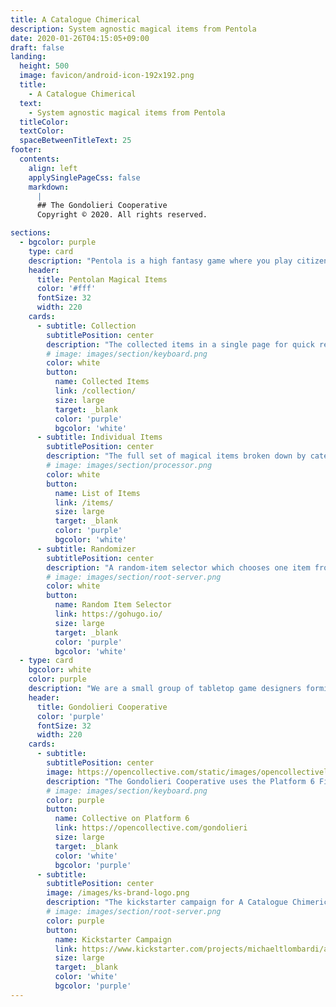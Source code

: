 ```yaml
---
title: A Catalogue Chimerical
description: System agnostic magical items from Pentola
date: 2020-01-26T04:15:05+09:00
draft: false
landing:
  height: 500
  image: favicon/android-icon-192x192.png
  title:
    - A Catalogue Chimerical
  text:
    - System agnostic magical items from Pentola
  titleColor:
  textColor:
  spaceBetweenTitleText: 25
footer:
  contents: 
    align: left
    applySinglePageCss: false
    markdown:
      |
      ## The Gondolieri Cooperative
      Copyright © 2020. All rights reserved.

sections:
  - bgcolor: purple
    type: card
    description: "Pentola is a high fantasy game where you play citizens embroiled in intrigue and adventure in a bronze age megalopolis, and where your choices and beliefs shape reality. In Pentola, there is no distinction between artisinal work and magic; so this site contains a multitude of items crafted by artisans in the city for use in any game."
    header: 
      title: Pentolan Magical Items
      color: '#fff'
      fontSize: 32
      width: 220
    cards:
      - subtitle: Collection
        subtitlePosition: center
        description: "The collected items in a single page for quick reference and in-page search."
        # image: images/section/keyboard.png
        color: white
        button: 
          name: Collected Items
          link: /collection/
          size: large
          target: _blank
          color: 'purple'
          bgcolor: 'white'
      - subtitle: Individual Items
        subtitlePosition: center
        description: "The full set of magical items broken down by category for easier perusal and discovery."
        # image: images/section/processor.png
        color: white
        button: 
          name: List of Items
          link: /items/
          size: large
          target: _blank
          color: 'purple'
          bgcolor: 'white'
      - subtitle: Randomizer
        subtitlePosition: center
        description: "A random-item selector which chooses one item from the collection to display."
        # image: images/section/root-server.png
        color: white
        button: 
          name: Random Item Selector
          link: https://gohugo.io/
          size: large
          target: _blank
          color: 'purple'
          bgcolor: 'white'
  - type: card
    bgcolor: white
    color: purple
    description: "We are a small group of tabletop game designers forming a cooperative  that seeks to change the industry by proving out a new model which remunerates everyone involved equitably and transparently for their labor, funds the creation of art and games, and reinvests in the community both directly (supporting projects and creators, buying equipment and software, etc) and indirectly (helping keep creators housed/fed through hard times, seeding funds for creative endeavors, establishing re-usable contracts and templates). Our members are international as is the scope of our impact."
    header: 
      title: Gondolieri Cooperative
      color: 'purple'
      fontSize: 32
      width: 220
    cards:
      - subtitle:
        subtitlePosition: center
        image: https://opencollective.com/static/images/opencollectivelogo.png
        description: "The Gondolieri Cooperative uses the Platform 6 Fiscal Host on OpenCollective to manage our transparent finances, including goals, funding, and payouts."
        # image: images/section/keyboard.png
        color: purple
        button:
          name: Collective on Platform 6
          link: https://opencollective.com/gondolieri
          size: large
          target: _blank
          color: 'white'
          bgcolor: 'purple'
      - subtitle:
        subtitlePosition: center
        image: /images/ks-brand-logo.png
        description: "The kickstarter campaign for A Catalogue Chimerical, launching on February 25, 2021, and funding the development of this project."
        # image: images/section/root-server.png
        color: purple
        button: 
          name: Kickstarter Campaign
          link: https://www.kickstarter.com/projects/michaeltlombardi/a-catalogue-chimerical
          size: large
          target: _blank
          color: 'white'
          bgcolor: 'purple'
---
```

